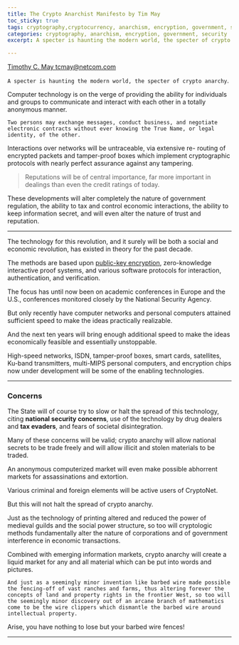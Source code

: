 ```yaml
---
title: The Crypto Anarchist Manifesto by Tim May
toc_sticky: true
tags: cryptography,cryptocurrency, anarchism, encryption, government, security
categories: cryptography, anarchism, encryption, government, security
excerpt: A specter is haunting the modern world, the specter of crypto anarchy. Reputations will be of central importance.

---
```


[Timothy C. May <tcmay@netcom.com>](ftp://soda.berkeley.edu/pub/cypherpunks/people/tcmay.html)

`A specter is haunting the modern world, the specter of crypto anarchy`.

Computer technology is on the verge of providing the ability for
individuals and groups to communicate and interact with each other in
a totally anonymous manner.

    Two persons may exchange messages, conduct business, and negotiate electronic contracts without ever knowing the True Name, or legal identity, of the other.

Interactions over networks will be untraceable, via extensive re- routing of encrypted packets and tamper-proof boxes which implement cryptographic protocols with nearly perfect assurance against any
tampering.

>    Reputations will be of central importance, far more important in dealings than even the credit ratings of today.


These developments will alter completely the nature of government regulation, the ability to tax and control economic interactions, the ability to keep information secret, and will even alter the nature of
trust and reputation.

--------------

The technology for this revolution, and it surely will be both a social and economic revolution, has existed in theory for the past decade.

The methods are based upon [public-key encryption](https://en.wikipedia.org/wiki/Public-key_cryptography), zero-knowledge interactive proof systems, and various software protocols for interaction, authentication, and verification.

The focus has until now been on academic conferences in Europe and the U.S., conferences monitored closely by the National Security Agency.


But only recently have computer networks and personal computers attained sufficient speed to make the ideas practically realizable.

And the next ten years will bring enough additional speed to make the
ideas economically feasible and essentially unstoppable.

High-speed networks, ISDN, tamper-proof boxes, smart cards, satellites, Ku-band transmitters, multi-MIPS personal computers, and encryption chips now under development will be some of the enabling technologies.

--------------

### Concerns

The State will of course try to slow or halt the spread of this technology, citing **national security concerns**, use of the technology by drug dealers and **tax evaders**, and fears of societal disintegration.

Many of these concerns will be valid; crypto anarchy will allow national secrets to be trade freely and will allow illicit and stolen materials to be traded.

An anonymous computerized market will even make possible abhorrent markets for assassinations and extortion.

Various criminal and foreign elements will be active users of CryptoNet.


But this will not halt the spread of crypto anarchy.

Just as the technology of printing altered and reduced the power of medieval guilds and the social power structure, so too will cryptologic methods fundamentally alter the nature of corporations and of government interference in economic transactions.

Combined with emerging information markets, crypto anarchy will create a liquid market for any and all material which can be put into words and pictures.

    And just as a seemingly minor invention like barbed wire made possible the fencing-off of vast ranches and farms, thus altering forever the concepts of land and property rights in the frontier West, so too will the seemingly minor discovery out of an arcane branch of mathematics come to be the wire clippers which dismantle the barbed wire around intellectual property.

Arise, you have nothing to lose but your barbed wire fences!

--------------
